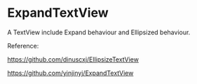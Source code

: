 # ExpandTextView

A TextView include Expand behaviour and Ellipsized behaviour.

Reference:

https://github.com/dinuscxj/EllipsizeTextView

https://github.com/yinjinyj/ExpandTextView